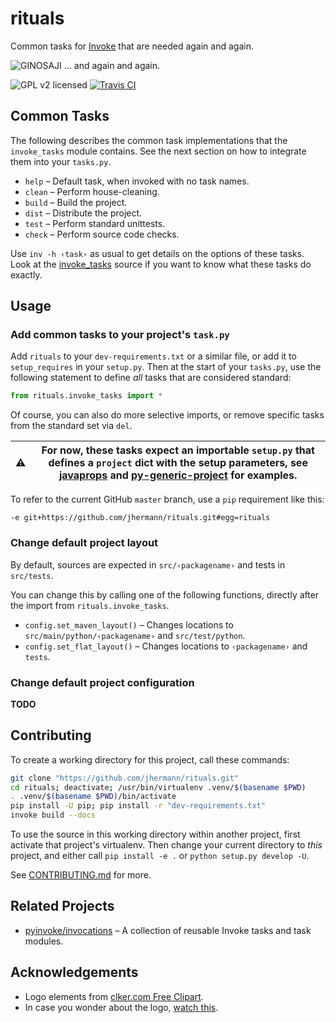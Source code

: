 # rituals

Common tasks for [Invoke](http://www.pyinvoke.org/) that are needed again and again.

![GINOSAJI](https://raw.githubusercontent.com/jhermann/rituals/master/static/img/symbol-200.png) … and again and again.

![GPL v2 licensed](http://img.shields.io/badge/license-GPL_v2-red.svg)
[![Travis CI](https://api.travis-ci.org/jhermann/rituals.svg)](https://travis-ci.org/jhermann/rituals)


## Common Tasks

The following describes the common task implementations that the ``invoke_tasks`` module contains.
See the next section on how to integrate them into your `tasks.py`.

* ``help`` –    Default task, when invoked with no task names.
* ``clean`` –   Perform house-cleaning.
* ``build`` –   Build the project.
* ``dist`` –    Distribute the project.
* ``test`` –    Perform standard unittests.
* ``check`` –   Perform source code checks.

Use ``inv -h ‹task›`` as usual to get details on the options of these tasks.
Look at the [invoke_tasks](https://github.com/jhermann/rituals/blob/master/src/rituals/invoke_tasks.py) source
if you want to know what these tasks do exactly.


## Usage

### Add common tasks to your project's `task.py`

Add `rituals` to your `dev-requirements.txt` or a similar file,
or add it to `setup_requires` in your `setup.py`.
Then at the start of your `tasks.py`, use the following statement to define _all_ tasks that are considered standard:

```py
from rituals.invoke_tasks import *
```

Of course, you can also do more selective imports, or remove specific tasks from the standard set via `del`.

| :warning: | For now, these tasks expect an importable `setup.py` that defines a `project` dict with the setup parameters, see [javaprops](https://github.com/Feed-The-Web/javaprops) and [py-generic-project](https://github.com/Springerle/py-generic-project) for examples. |
|:---:|:---:|

To refer to the current GitHub ``master`` branch, use a ``pip`` requirement like this:

```
-e git+https://github.com/jhermann/rituals.git#egg=rituals
```


### Change default project layout

By default, sources are expected in `src/‹packagename›` and tests in `src/tests`.

You can change this by calling one of the following functions, directly after the import from `rituals.invoke_tasks`.

* `config.set_maven_layout()` – Changes locations to `src/main/python/‹packagename›` and `src/test/python`.
* `config.set_flat_layout()` – Changes locations to `‹packagename›` and `tests`.


### Change default project configuration

**TODO**


## Contributing

To create a working directory for this project, call these commands:

```sh
git clone "https://github.com/jhermann/rituals.git"
cd rituals; deactivate; /usr/bin/virtualenv .venv/$(basename $PWD)
. .venv/$(basename $PWD)/bin/activate
pip install -U pip; pip install -r "dev-requirements.txt"
invoke build --docs
```

To use the source in this working directory within another project,
first activate that project's virtualenv.
Then change your current directory to _this_ project,
and either call ``pip install -e .`` or ``python setup.py develop -U``.

See [CONTRIBUTING.md](https://github.com/jhermann/rituals/blob/master/CONTRIBUTING.md) for more.


## Related Projects

* [pyinvoke/invocations](https://github.com/pyinvoke/invocations) – A collection of reusable Invoke tasks and task modules.


## Acknowledgements

* Logo elements from [clker.com Free Clipart](http://www.clker.com/).
* In case you wonder about the logo, [watch this](http://youtu.be/9VDvgL58h_Y).
